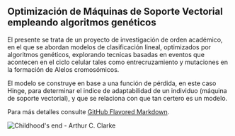 ## Optimización de Máquinas de Soporte Vectorial empleando algoritmos genéticos

El presente se trata de un proyecto de investigación de orden académico, en el que se abordan modelos de clasificación lineal, optimizados por algoritmos genéticos, explorando tecnicas basadas en eventos que acontecen en el ciclo celular tales como entrecruzamiento y mutaciones en la formación de Alelos cromosómicos.

El modelo se construye en base a una función de pérdida, en este caso Hinge, para determinar el indice de adaptabilidad de un individuo (máquina de soporte vectorial), y que se relaciona con que tan certero es un modelo.

Para más detalles consulte [GitHub Flavored Markdown](https://guides.github.com/features/mastering-markdown/).

![Childhood's end - Arthur C. Clarke](http://www.uploadmegaquotes.com/wp-content/uploads/Best-Quotes-by-Arthur-C.-Clarke-about-Technology.png)
